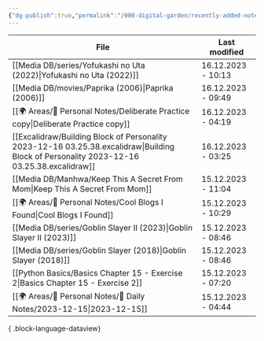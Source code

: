 ```yaml
---
{"dg-publish":true,"permalink":"/000-digital-garden/recently-added-notes/","dgPassFrontmatter":true,"noteIcon":"1","created":"2023-12-14T09:08:44.430+05:30","updated":"2023-12-14T09:12:52.432+05:30"}
---
```


| File                                                                                                                                         | Last modified      |
| -------------------------------------------------------------------------------------------------------------------------------------------- | ------------------ |
| [[Media DB/series/Yofukashi no Uta (2022)\|Yofukashi no Uta (2022)]]                                                                      | 16.12.2023 - 10:13 |
| [[Media DB/movies/Paprika (2006)\|Paprika (2006)]]                                                                                        | 16.12.2023 - 09:49 |
| [[🌍 Areas/📧 Personal Notes/Deliberate Practice copy\|Deliberate Practice copy]]                                                         | 16.12.2023 - 04:19 |
| [[Excalidraw/Building Block of Personality 2023-12-16 03.25.38.excalidraw\|Building Block of Personality 2023-12-16 03.25.38.excalidraw]] | 16.12.2023 - 03:25 |
| [[Media DB/Manhwa/Keep This A Secret From Mom\|Keep This A Secret From Mom]]                                                              | 15.12.2023 - 11:04 |
| [[🌍 Areas/📧 Personal Notes/Cool Blogs I Found\|Cool Blogs I Found]]                                                                     | 15.12.2023 - 10:29 |
| [[Media DB/series/Goblin Slayer II (2023)\|Goblin Slayer II (2023)]]                                                                      | 15.12.2023 - 08:46 |
| [[Media DB/series/Goblin Slayer (2018)\|Goblin Slayer (2018)]]                                                                            | 15.12.2023 - 08:46 |
| [[Python Basics/Basics Chapter 15 - Exercise 2\|Basics Chapter 15 - Exercise 2]]                                                          | 15.12.2023 - 07:20 |
| [[🌍 Areas/📧 Personal Notes/📓 Daily Notes/2023-12-15\|2023-12-15]]                                                                      | 15.12.2023 - 04:44 |

{ .block-language-dataview}